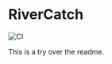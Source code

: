 # RiverCatch

![CI](https://github.com/n400peanuts/python-intermediate-rivercatchment/workflows/CI/badge.svg?branch=develop)

This is a try over the readme.